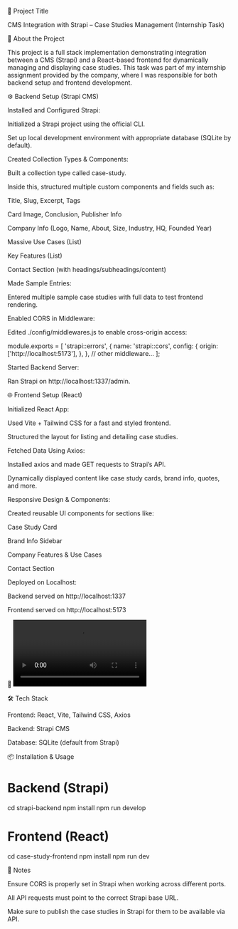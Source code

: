 📌 Project Title

CMS Integration with Strapi – Case Studies Management (Internship Task)

📖 About the Project

This project is a full stack implementation demonstrating integration between a CMS (Strapi) and a React-based frontend for dynamically managing and displaying case studies. This task was part of my internship assignment provided by the company, where I was responsible for both backend setup and frontend development.

⚙️ Backend Setup (Strapi CMS)

Installed and Configured Strapi:

Initialized a Strapi project using the official CLI.

Set up local development environment with appropriate database (SQLite by default).

Created Collection Types & Components:

Built a collection type called case-study.

Inside this, structured multiple custom components and fields such as:

Title, Slug, Excerpt, Tags

Card Image, Conclusion, Publisher Info

Company Info (Logo, Name, About, Size, Industry, HQ, Founded Year)

Massive Use Cases (List)

Key Features (List)

Contact Section (with headings/subheadings/content)

Made Sample Entries:

Entered multiple sample case studies with full data to test frontend rendering.

Enabled CORS in Middleware:

Edited ./config/middlewares.js to enable cross-origin access:

module.exports = [
  'strapi::errors',
  {
    name: 'strapi::cors',
    config: {
      origin: ['http://localhost:5173'], 
    },
  },
  // other middleware...
];

Started Backend Server:

Ran Strapi on http://localhost:1337/admin.

🌐 Frontend Setup (React)

Initialized React App:

Used Vite + Tailwind CSS for a fast and styled frontend.

Structured the layout for listing and detailing case studies.

Fetched Data Using Axios:

Installed axios and made GET requests to Strapi’s API.

Dynamically displayed content like case study cards, brand info, quotes, and more.

Responsive Design & Components:

Created reusable UI components for sections like:

Case Study Card

Brand Info Sidebar

Company Features & Use Cases

Contact Section

Deployed on Localhost:

Backend served on http://localhost:1337

Frontend served on http://localhost:5173

🎥 ![Demo Video](./rec.mp4)




🛠️ Tech Stack

Frontend: React, Vite, Tailwind CSS, Axios

Backend: Strapi CMS

Database: SQLite (default from Strapi)

📦 Installation & Usage

# Backend (Strapi)
cd strapi-backend
npm install
npm run develop

# Frontend (React)
cd case-study-frontend
npm install
npm run dev

📌 Notes

Ensure CORS is properly set in Strapi when working across different ports.

All API requests must point to the correct Strapi base URL.

Make sure to publish the case studies in Strapi for them to be available via API.